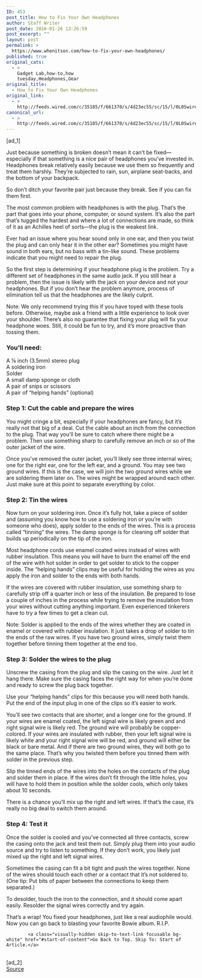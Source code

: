 ```yaml
---
ID: 453
post_title: How to Fix Your Own Headphones
author: Staff Writer
post_date: 2016-01-26 13:26:59
post_excerpt: ""
layout: post
permalink: >
  https://www.whenitson.com/how-to-fix-your-own-headphones/
published: true
original_cats:
  - >
    Gadget Lab,how-to,how
    tuesday,Headphones,Gear
original_title:
  - How to Fix Your Own Headphones
original_link:
  - >
    http://feeds.wired.com/c/35185/f/661370/s/4d23ec55/sc/15/l/0L0Swired0N0C20A160C0A10Chow0Eto0Efix0Eyour0Eown0Eheadphones0C/story01.htm
canonical_url:
  - >
    http://feeds.wired.com/c/35185/f/661370/s/4d23ec55/sc/15/l/0L0Swired0N0C20A160C0A10Chow0Eto0Efix0Eyour0Eown0Eheadphones0C/story01.htm
---
```

 [ad_1]
<br><div id=""><p>Just because something is broken doesn’t mean it can’t be fixed—especially if that something is a nice pair of headphones you’ve invested in. Headphones break relatively easily because we use them so frequently and treat them harshly. They’re subjected to rain, sun, airplane seat-backs, and the bottom of your backpack.</p>
<p>So don’t ditch your favorite pair just because they break. See if you can fix them first.</p>
<p>The most common problem with headphones is with the plug. That’s the part that goes into your phone, computer, or sound system. It’s also the part that’s tugged the hardest and where a lot of connections are made, so think of it as an Achilles heel of sorts—the plug is the weakest link.</p>
<p>Ever had an issue where you hear sound only in one ear, and then you twist the plug and can only hear it in the other ear? Sometimes you might have sound in both ears, but no bass with a tin-like sound. These problems indicate that you might need to repair the plug.</p>
<p>So the first step is determining if your headphone plug is the problem. Try a different set of headphones in the same audio jack. If you still hear a problem, then the issue is likely with the jack on your device and not your headphones. But if you don’t hear the problem anymore, process of elimination tell us that the headphones are the likely culprit.</p>
<p>Note: We only recommend trying this if you have toyed with these tools before. Otherwise, maybe ask a friend with a little experience to look over your shoulder. There’s also no guarantee that fixing your plug will fix your headphone woes. Still, it could be fun to try, and it’s more proactive than tossing them.</p>
<h3>You’ll need:</h3>
<p>A ⅛ inch (3.5mm) stereo plug<br/>A soldering iron<br/>Solder<br/>A small damp sponge or cloth<br/>A pair of snips or scissors<br/>A pair of “helping hands” (optional)</p>
<h3>Step 1: Cut the cable and prepare the wires</h3>
<p>You might cringe a bit, especially if your headphones are fancy, but it’s really not that big of a deal. Cut the cable about an inch from the connection to the plug. That way you’ll be sure to catch where there might be a problem. Then use something sharp to carefully remove an inch or so of the outer jacket of the wire.</p>
<p>Once you’ve removed the outer jacket, you’ll likely see three internal wires; one for the right ear, one for the left ear, and a ground. You may see two ground wires. If this is the case, we will join the two ground wires while we are soldering them later on. The wires might be wrapped around each other. Just make sure at this point to separate everything by color.</p>
<h3>Step 2: Tin the wires</h3>
<p>Now turn on your soldering iron. Once it’s fully hot, take a piece of solder and (assuming you know how to use a soldering iron or you’re with someone who does), apply solder to the ends of the wires. This is a process called “tinning” the wires. The damp sponge is for cleaning off solder that builds up periodically on the tip of the iron.</p>
<p>Most headphone cords use enamel coated wires instead of wires with rubber insulation. This means you will have to burn the enamel off the end of the wire with hot solder in order to get solder to stick to the copper inside. The “helping hands” clips may be useful for holding the wires as you apply the iron and solder to the ends with both hands.</p>
<p>If the wires are covered with rubber insulation, use something sharp to carefully strip off a quarter inch or less of the insulation. Be prepared to lose a couple of inches in the process while trying to remove the insulation from your wires without cutting anything important. Even experienced tinkerers have to try a few times to get a clean cut.</p>
<p>Note: Solder is applied to the ends of the wires whether they are coated in enamel or covered with rubber insulation. It just takes a drop of solder to tin the ends of the raw wires. If you have two ground wires, simply twist them together before tinning them together at the end too.</p>
<h3>Step 3: Solder the wires to the plug</h3>
<p>Unscrew the casing from the plug and slip the casing on the wire. Just let it hang there. Make sure the casing faces the right way for when you’re done and ready to screw the plug back together.</p>
<p>Use your “helping hands” clips for this because you will need both hands. Put the end of the input plug in one of the clips so it’s easier to work.</p>
<p>You’ll see two contacts that are shorter, and a longer one for the ground. If your wires are enamel coated, the left signal wire is likely green and and right signal wire is likely red. The ground wire will probably be copper-colored. If your wires are insulated with rubber, then your left signal wire is likely white and your right signal wire will be red, and ground will either be black or bare metal. And if there are two ground wires, they will both go to the same place. That’s why you twisted them before you tinned them with solder in the previous step.</p>
<p>Slip the tinned ends of the wires into the holes on the contacts of the plug and solder them in place. If the wires don’t fit through the little holes, you will have to hold them in position while the solder cools, which only takes about 10 seconds.</p>
<p>There is a chance you’ll mix up the right and left wires. If that’s the case, it’s really no big deal to switch them around.</p>
<h3>Step 4: Test it</h3>
<p>Once the solder is cooled and you’ve connected all three contacts, screw the casing onto the jack and test them out. Simply plug them into your audio source and try to listen to something. If they don’t work, you likely just mixed up the right and left signal wires.</p>
<p>Sometimes the casing can fit a bit tight and push the wires together. None of the wires should touch each other or a contact that it’s not soldered to. (One tip: Put bits of paper between the connections to keep them separated.)</p>
<p>To desolder, touch the iron to the connection, and it should come apart easily. Resolder the signal wires correctly and try again.</p>
<p>That’s a wrap! You fixed your headphones, just like a real audiophile would. Now you can go back to blasting your favorite Bowie album. R.I.P.</p>

			<a class="visually-hidden skip-to-text-link focusable bg-white" href="#start-of-content">Go Back to Top. Skip To: Start of Article.</a>

			
</div>
<br>[ad_2]
<br><a href="http://feeds.wired.com/c/35185/f/661370/s/4d23ec55/sc/15/l/0L0Swired0N0C20A160C0A10Chow0Eto0Efix0Eyour0Eown0Eheadphones0C/story01.htm">Source </a>